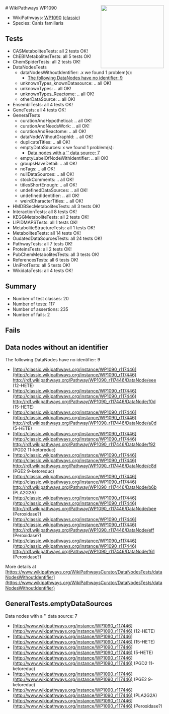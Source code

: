 <img style="float: right; width: 200px" src="https://upload.wikimedia.org/wikipedia/commons/thumb/8/83/Wplogo_with_text_500.png/640px-Wplogo_with_text_500.png" />
# WikiPathways WP1090

* WikiPathways: [WP1090](https://wikipathways.org/pathways/WP1090) ([classic](https://classic.wikipathways.org/instance/WP1090))
* Species: Canis familiaris
## Tests
* CASMetabolitesTests: all 2 tests OK!
* ChEBIMetabolitesTests: all 5 tests OK!
* ChemSpiderTests: all 2 tests OK!
* DataNodesTests
    * dataNodesWithoutIdentifier: .x we found 1 problem(s):
        * [The following DataNodes have no identifier: 9](#d2d32fa8)
    * unknownTypes_knownDatasource: .. all OK!
    * unknownTypes: .. all OK!
    * unknownTypes_Reactome: .. all OK!
    * otherDataSource: .. all OK!
* EnsemblTests: all 4 tests OK!
* GeneTests: all 4 tests OK!
* GeneralTests
    * curationAndHypothetical: .. all OK!
    * curationAndNeedsWork: .. all OK!
    * curationAndReactome: .. all OK!
    * dataNodeWithoutGraphId: .. all OK!
    * duplicateTitles: .. all OK!
    * emptyDataSources: x we found 1 problem(s):
        * [Data nodes with a '' data source: 7](#3d121fd2)
    * emptyLabelOfNodeWithIdentifier: .. all OK!
    * groupsHaveDetail: .. all OK!
    * noTags: .. all OK!
    * nullDataSources: .. all OK!
    * stockComments: .. all OK!
    * titlesShortEnough: .. all OK!
    * undefinedDataSources: .. all OK!
    * undefinedIdentifier: .. all OK!
    * weirdCharacterTitles: .. all OK!
* HMDBSecMetabolitesTests: all 3 tests OK!
* InteractionTests: all 8 tests OK!
* KEGGMetaboliteTests: all 2 tests OK!
* LIPIDMAPSTests: all 1 tests OK!
* MetaboliteStructureTests: all 1 tests OK!
* MetabolitesTests: all 14 tests OK!
* OudatedDataSourcesTests: all 24 tests OK!
* PathwayTests: all 7 tests OK!
* ProteinsTests: all 2 tests OK!
* PubChemMetabolitesTests: all 3 tests OK!
* ReferencesTests: all 6 tests OK!
* UniProtTests: all 5 tests OK!
* WikidataTests: all 4 tests OK!


## Summary

* Number of test classes: 20
* Number of tests: 117
* Number of assertions: 235
* Number of fails: 2

## Fails

<a name="d2d32fa8" />

## Data nodes without an identifier

The following DataNodes have no identifier: 9

* [http://classic.wikipathways.org/instance/WP1090_r117446](http://classic.wikipathways.org/instance/WP1090_r117446) http://rdf.wikipathways.org/Pathway/WP1090_r117446/DataNode/eee (12-HETE)
* [http://classic.wikipathways.org/instance/WP1090_r117446](http://classic.wikipathways.org/instance/WP1090_r117446) http://rdf.wikipathways.org/Pathway/WP1090_r117446/DataNode/f0d (15-HETE)
* [http://classic.wikipathways.org/instance/WP1090_r117446](http://classic.wikipathways.org/instance/WP1090_r117446) http://rdf.wikipathways.org/Pathway/WP1090_r117446/DataNode/a0d (5-HETE)
* [http://classic.wikipathways.org/instance/WP1090_r117446](http://classic.wikipathways.org/instance/WP1090_r117446) http://rdf.wikipathways.org/Pathway/WP1090_r117446/DataNode/f92 (PGD2 11-ketoreduc)
* [http://classic.wikipathways.org/instance/WP1090_r117446](http://classic.wikipathways.org/instance/WP1090_r117446) http://rdf.wikipathways.org/Pathway/WP1090_r117446/DataNode/c8d (PGE2 9-ketoreduc)
* [http://classic.wikipathways.org/instance/WP1090_r117446](http://classic.wikipathways.org/instance/WP1090_r117446) http://rdf.wikipathways.org/Pathway/WP1090_r117446/DataNode/b6b (PLA2G2A)
* [http://classic.wikipathways.org/instance/WP1090_r117446](http://classic.wikipathways.org/instance/WP1090_r117446) http://rdf.wikipathways.org/Pathway/WP1090_r117446/DataNode/bee (Peroxidase?)
* [http://classic.wikipathways.org/instance/WP1090_r117446](http://classic.wikipathways.org/instance/WP1090_r117446) http://rdf.wikipathways.org/Pathway/WP1090_r117446/DataNode/eff (Peroxidase?)
* [http://classic.wikipathways.org/instance/WP1090_r117446](http://classic.wikipathways.org/instance/WP1090_r117446) http://rdf.wikipathways.org/Pathway/WP1090_r117446/DataNode/f61 (Peroxidase?)


More details at [https://www.wikipathways.org/WikiPathwaysCurator/DataNodesTests/dataNodesWithoutIdentifier](https://www.wikipathways.org/WikiPathwaysCurator/DataNodesTests/dataNodesWithoutIdentifier)

<a name="3d121fd2" />

## GeneralTests.emptyDataSources

Data nodes with a '' data source: 7

* [http://www.wikipathways.org/instance/WP1090_r117446](http://www.wikipathways.org/instance/WP1090_r117446) (12-HETE)
* [http://www.wikipathways.org/instance/WP1090_r117446](http://www.wikipathways.org/instance/WP1090_r117446) (15-HETE)
* [http://www.wikipathways.org/instance/WP1090_r117446](http://www.wikipathways.org/instance/WP1090_r117446) (5-HETE)
* [http://www.wikipathways.org/instance/WP1090_r117446](http://www.wikipathways.org/instance/WP1090_r117446) (PGD2 11-ketoreduc)
* [http://www.wikipathways.org/instance/WP1090_r117446](http://www.wikipathways.org/instance/WP1090_r117446) (PGE2 9-ketoreduc)
* [http://www.wikipathways.org/instance/WP1090_r117446](http://www.wikipathways.org/instance/WP1090_r117446) (PLA2G2A)
* [http://www.wikipathways.org/instance/WP1090_r117446](http://www.wikipathways.org/instance/WP1090_r117446) (Peroxidase?)



